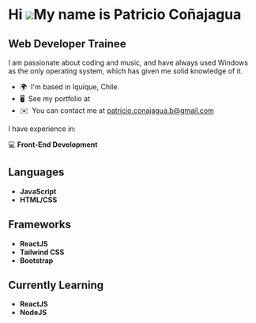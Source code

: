 Hi ![](https://user-images.githubusercontent.com/18350557/176309783-0785949b-9127-417c-8b55-ab5a4333674e.gif)My name is Patricio Coñajagua
=======================================================================================================================================

Web Developer Trainee
------------------


I am passionate about coding and music, and have always used Windows as the only operating system, which has given me solid knowledge of it.

* 🌍  I'm based in Iquique, Chile.
* 🖥️  See my portfolio at 
* ✉️  You can contact me at [patricio.conajagua.b@gmail.com](mailto:patricio.conajagua.b@gmail.com)

I have experience in:

💻 **Front-End Development**

## Languages
- **JavaScript**
- **HTML/CSS**

## Frameworks
- **ReactJS**
- **Tailwind CSS**
- **Bootstrap**

## Currently Learning
- **ReactJS**
- **NodeJS**

